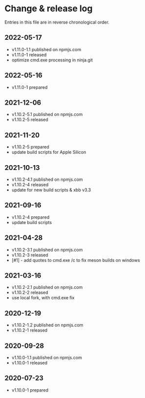 # Change & release log

Entries in this file are in reverse chronological order.

## 2022-05-17

- v1.11.0-1.1 published on npmjs.com
- v1.11.0-1 released
- optimize cmd.exe processing in ninja.git

## 2022-05-16

- v1.11.0-1 prepared

## 2021-12-06

- v1.10.2-5.1 published on npmjs.com
- v1.10.2-5 released

## 2021-11-20

- v1.10.2-5 prepared
- update build scripts for Apple Silicon

## 2021-10-13

- v1.10.2-4.1 published on npmjs.com
- v1.10.2-4 released
- update for new build scripts & xbb v3.3

## 2021-09-16

- v1.10.2-4 prepared
- update build scripts

## 2021-04-28

- v1.10.2-3.1 published on npmjs.com
- v1.10.2-3 released
- [#1] - add quotes to cmd.exe /c to fix meson builds on windows

## 2021-03-16

- v1.10.2-2.1 published on npmjs.com
- v1.10.2-2 released
- use local fork, with cmd.exe fix

## 2020-12-19

- v1.10.2-1.2 published on npmjs.com
- v1.10.2-1 released

## 2020-09-28

- v1.10.0-1.1 published on npmjs.com
- v1.10.0-1 released

## 2020-07-23

- v1.10.0-1 prepared
